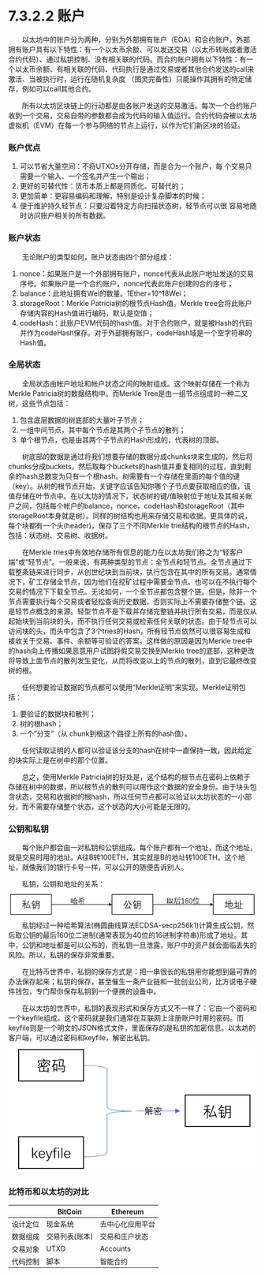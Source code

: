 # 7.3.2.2 账户
&emsp;&emsp;以太坊中的账户分为两种，分别为外部拥有账户（EOA）和合约账户。外部拥有账户具有以下特性：有一个以太币余额、可以发送交易（以太币转账或者激活合约代码）、通过私钥控制、没有相关联的代码。而合约账户拥有以下特性：有一个以太币余额、有相关联的代码、代码执行是通过交易或者其他合约发送的call来激活、当被执行时，运行在随机复杂度 （图灵完备性）只能操作其拥有的特定储存，例如可以call其他合约。

&emsp;&emsp;所有以太坊区块链上的行动都是由各账户发送的交易激活。每次一个合约账户收到一个交易，交易自带的参数都会成为代码的输入值运行。合约代码会被以太坊虚拟机（EVM）在每一个参与网络的节点上运行，以作为它们新区块的验证。
### 账户优点
1. 可以节省大量空间：不将UTXOs分开存储，而是合为一个账户，每
个交易只需要一个输入、一个签名并产生一个输出；
2. 更好的可替代性：货币本质上都是同质化、可替代的；
3. 更加简单：更容易编码和理解，特别是设计复杂脚本的时候；
4. 便于维护持久轻节点：只要沿着特定方向扫描状态树，轻节点可以很
容易地随时访问账户相关的所有数据。
### 账户状态
&emsp;&emsp;无论账户的类型如何，账户状态由四个部分组成：
1. nonce：如果账户是一个外部拥有账户，nonce代表从此账户地址发送的交易序号。如果账户是一个合约账户，nonce代表此账户创建的合约序号；
2. balance：此地址拥有Wei的数量。1Ether=10^18Wei；
3. storageRoot：Merkle Patricia树的根节点Hash值。Merkle tree会将此账户存储内容的Hash值进行编码，默认是空值；
4. codeHash：此账户EVM代码的hash值。对于合约账户，就是被Hash的代码并作为codeHash保存。对于外部拥有账户，codeHash域是一个空字符串的Hash值。
### 全局状态
&emsp;&emsp;全局状态由帐户地址和帐户状态之间的映射组成。这个映射存储在一个称为Merkle Patricia树的数据结构中。而Merkle Tree是由一组节点组成的一种二叉树，这些节点包括：
1. 包含底层数据的树底部的大量叶子节点；
2. 一组中间节点，其中每个节点是其两个子节点的散列；
3. 单个根节点，也是由其两个子节点的Hash形成的，代表树的顶部。

&emsp;&emsp;树底部的数据是通过将我们想要存储的数据分成chunks块来生成的，然后将chunks分成buckets，然后取每个buckets的hash值并重复相同的过程，直到剩余的hash总数变为只有一个根hash。树需要有一个存储在里面的每个值的键（key）。从树的根节点开始，关键字应该告知你哪个子节点要获取相应的值，该值存储在叶节点中。在以太坊的情况下，状态树的键/值映射位于地址及其相关帐户之间，包括每个帐户的balance，nonce，codeHash和storageRoot（其中storageRoot本身就是树）。同样的树结构也用来存储交易和收据。更具体的说，每个块都有一个头(header)，保存了三个不同Merkle trie结构的根节点的Hash，包括：状态树、交易树、收据树。

&emsp;&emsp;在Merkle tries中有效地存储所有信息的能力在以太坊我们称之为“轻客户端”或“轻节点”。一般来说，有两种类型的节点：全节点和轻节点。全节点通过下载整条链来进行同步，从创世纪块到当前块，执行包含在其中的所有交易。通常情况下，矿工存储全节点，因为他们在挖矿过程中需要全节点。也可以在不执行每个交易的情况下下载全节点。无论如何，一个全节点都包含整个链。但是，除非一个节点需要执行每个交易或者轻松查询历史数据，否则实际上不需要存储整个链。这是轻节点概念的来源。轻型节点不是下载并存储完整链并执行所有交易，而是仅从起始块到当前块的头，而不执行任何交易或检索任何关联的状态。由于轻节点可以访问块的头，而头中包含了3个tries的Hash，所有轻节点依然可以很容易生成和接收关于交易、事件、余额等可验证的答案。这样做的原因是因为Merkle tree中的hash向上传播如果恶意用户试图将假交易交换到Merkle tree的底部，这种更改将导致上面节点的散列发生变化，从而将改变以上的节点的散列，直到它最终改变树的根。

&emsp;&emsp;任何想要验证数据的节点都可以使用“Merkle证明”来实现。Merkle证明包括：
1. 要验证的数据块和散列；
2. 树的根hash；
3. 一个“分支”（从 chunk到根这个路径上所有的hash值）。

&emsp;&emsp;任何读取证明的人都可以验证该分支的hash在树中一直保持一致，因此给定的块实际上是在树中的那个位置。

&emsp;&emsp;总之，使用Merkle Patricia树的好处是，这个结构的根节点在密码上依赖于存储在树中的数据，所以根节点的散列可以用作这个数据的安全身份。由于块头包含状态，交易和收据树的根hash，所以任何节点都可以验证以太坊状态的一小部分，而不需要存储整个状态，这个状态的大小可能是无限的。

### 公钥和私钥
&emsp;&emsp;每个账户都会由一对私钥和公钥组成。每个账户都有一个地址，而这个地址，就是交易时用的地址。A往B转100ETH，其实就是B的地址转100ETH。这个地址，就像我们的银行卡号一样，可以公开的随便告诉别人。

&emsp;&emsp;私钥，公钥和地址的关系：
![0732276.jpg](./figures/0732276(1).jpg)
&emsp;&emsp;私钥经过一种哈希算法(椭圆曲线算法ECDSA-secp256k1)计算生成公钥，然后取公钥的最后160位二进制(通常表现为40位的16进制字符串)形成了地址。其中，公钥和地址都是可以公布的，而私钥一旦泄露，账户中的资产就会面临丢失的风险。所以，私钥的保存非常重要。

&emsp;&emsp;在比特币世界中，私钥的保存方式是：把一串很长的私钥用你能想到最可靠的办法保存起来；私钥的保存，甚至催生一条产业链和一批创业公司，比方说电子硬件钱包，专门帮你保存私钥到一个便携的设备中。

&emsp;&emsp;在以太坊的世界中，私钥的表现形式和保存方式又不一样了：它由一个密码和一个keyfile组成。这个密码就是我们通常在互联网上注册账户时用的密码。而keyfile则是一个明文的JSON格式文件，里面保存的是私钥的加密信息。以太坊的客户端，可以通过密码和keyfile，解密出私钥。
![0732276.jpg](./figures/0732276(2).jpg)
### 比特币和以太坊的对比
|  | BitCoin | Ethereum
-- | -- | --
设计定位 | 现金系统 | 去中心化应用平台
数据组成 | 交易列表(账本) | 交易和庄户状态
交易对象 | UTXO | Accounts
代码控制 | 脚本 | 智能合约